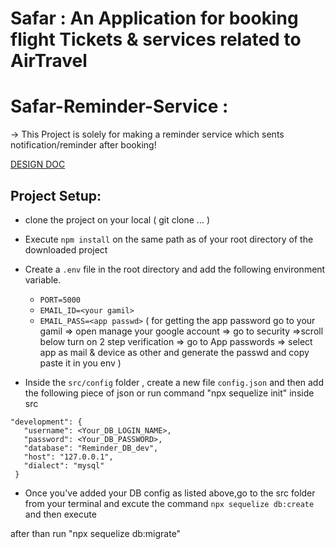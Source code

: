 # Safar : An Application for booking flight Tickets & services related to AirTravel

# Safar-Reminder-Service : 

-> This Project is solely for making a reminder service which sents notification/reminder after booking!

[DESIGN DOC](https://docs.google.com/document/d/18Az_VeNbd9sjkZpcMkdjBM1kimqoFTH1mbOeB14Z0Ow/edit?usp=sharing)


## Project Setup:
 - clone the project on your local ( git clone ... )
 - Execute `npm install` on the same path as of your root directory of the downloaded project
 - Create a `.env` file in the root directory and add the following environment variable.
    - `PORT=5000`
    - `EMAIL_ID=<your gamil>`
    - `EMAIL_PASS=<app passwd>`
    ( for getting the app password go to your gamil => open manage your google account => go to security =>scroll below turn on 2 step verification => go to App passwords => select app as mail & device as other and generate the passwd and copy paste it in you env )
    
 - Inside the `src/config` folder , create a new file `config.json` and then add the following piece of json or run command "npx sequelize init" inside src 

 ```
 "development": {
    "username": <Your_DB_LOGIN_NAME>,
    "password": <Your_DB_PASSWORD>,
    "database": "Reminder_DB_dev",
    "host": "127.0.0.1",
    "dialect": "mysql"
  }

 ```

 - Once you've added your DB config as listed above,go to the src folder from your terminal and excute the command `npx sequelize db:create`
 and then execute 

 after than run "npx sequelize db:migrate"


